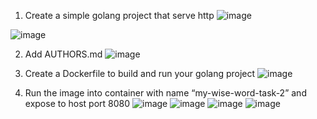 1. Create a simple golang project that serve http
![image](https://github.com/user-attachments/assets/45199980-31ab-4cb3-94d6-c08d064c55d0)

![image](https://github.com/user-attachments/assets/b56f47d7-42c8-4b15-a1e7-a433fa288c58)

2. Add AUTHORS.md
![image](https://github.com/user-attachments/assets/cd3f1a98-253c-460a-bca7-179cfb33930f)

3. Create a Dockerfile to build and run your golang project
![image](https://github.com/user-attachments/assets/93dc6b12-7d5e-4dd8-bba2-4ad0995c7e5d)

4. Run the image into container with name “my-wise-word-task-2” and expose to host port 8080
![image](https://github.com/user-attachments/assets/8dfc3b7e-d563-45e2-82d5-756c7c6913d0)
![image](https://github.com/user-attachments/assets/a75495e7-b7e1-4e82-9bda-1aa720176ff8)
![image](https://github.com/user-attachments/assets/4c53205a-0696-46f4-b397-51b13d1f10d9)
![image](https://github.com/user-attachments/assets/224e9f0c-21ef-4286-9d5a-633a784cfb30)
